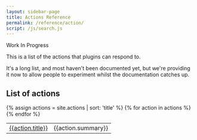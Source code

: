 ```yaml
---
layout: sidebar-page
title: Actions Reference
permalink: /reference/action/
script: /js/search.js
---
```


Work In Progress

This is a list of the actions that plugins can respond to.

It's a long list, and most haven't been documented yet, but we're providing it now to allow people to experiment whilst the documentation catches up.


## List of actions
<table>
  <tbody>
  {% assign actions = site.actions | sort: 'title' %}
  {% for action in actions %}
    <tr>
      <td><a href="{{action.url}}">{{action.title}}</a></td>
      <td>{{action.summary}}</td>
    </tr>
  {% endfor %}
  </tbody>
</table>
